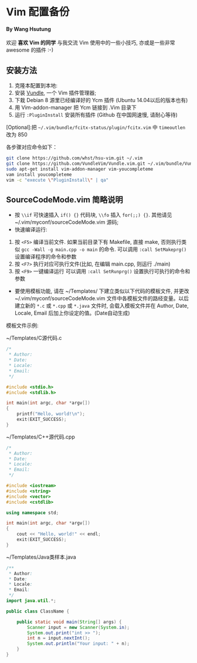 # Vim 配置备份

#### By Wang Hsutung

欢迎 __喜欢 Vim 的同学__ 与我交流 Vim 使用中的一些小技巧, 亦或是一些非常 awesome 的插件 :-)  

## 安装方法
1. 克隆本配置到本地:
2. 安装 [Vundle](https://github.com/VundleVim/Vundle.vim), 一个 Vim 插件管理器;
3. 下栽 Debian 8 源里已经编译好的 Ycm 插件 (Ubuntu 14.04以后的版本也有)
4. 用 Vim-addon-manager 把 Ycm 链接到 .Vim 目录下
5. 运行 `:PluginInstall` 安装所有插件 (Github 在中国网速慢, 请耐心等待)

[Optional]:把 `~/.vim/bundle/fcitx-status/plugin/fcitx.vim` 中 `timeoutlen` 改为 850

各步骤对应命令如下：
```bash
git clone https://github.com/whst/hsu-vim.git ~/.vim
git clone https://github.com/VundleVim/Vundle.vim.git ~/.vim/bundle/Vundle.vim
sudo apt-get install vim-addon-manager vim-youcompleteme
vam install youcompleteme
vim -c "execute \"PluginInstall\" | qa"
```

## **SourceCodeMode.vim** 简略说明


* 按 `\\if` 可快速插入 `if() {}` 代码块, `\\fo` 插入 `for(;;) {}`. 其他请见 ~/.vim/myconf/sourceCodeMode.vim 源码;
* 快速编译运行:
 1. 按 `<F5>` 编译当前文件. 如果当前目录下有 Makefile, 直接 make, 否则执行类似 `gcc -Wall -g main.cpp -o main` 的命令.
 可以调用 `:call SetMakeprg()` 设置编译程序的命令和参数
 2. 按 `<F7>` 执行对应可执行文件(比如, 在编辑 main.cpp, 则运行 ./main)
 3. 按 `<F9>` 一键编译运行
 可以调用 `:call SetRunprg()` 设置执行可执行的命令和参数
* 要使用模板功能, 请在 ~/Templates/ 下建立类似以下代码的模板文件, 并更改 ~/.vim/myconf/sourceCodeMode.vim 文件中各模板文件的路经变量。以后建立新的 `*.c` 或 `*.cpp` 或 `*.java` 文件时, 会载入模板文件并在 Author, Date, Locale, Email 后加上你设定的值。(Date自动生成)

模板文件示例:

~/Templates/C源代码.c
```C
/*
 * Author:
 * Date:
 * Locale:
 * Email:
 */

#include <stdio.h>
#include <stdlib.h>

int main(int argc, char *argv[])
{
    printf("Hello, world!\n");
    exit(EXIT_SUCCESS);
}
```

~/Templates/C++源代码.cpp
```C++
/*
 * Author:
 * Date:
 * Locale:
 * Email:
 */

#include <iostream>
#include <string>
#include <vector>
#include <cstdlib>

using namespace std;

int main(int argc, char *argv[])
{
    cout << "Hello, world!" << endl;
    exit(EXIT_SUCCESS);
}
```


~/Templates/Java类样本.java
```Java
/**
 * Author:
 * Date:
 * Locale:
 * Email:
 */
import java.util.*;

public class ClassName {

    public static void main(String[] args) {
        Scanner input = new Scanner(System.in);
        System.out.print("int >> ");
        int n = input.nextInt();
        System.out.println("Your input: " + n);
    }
}
```
